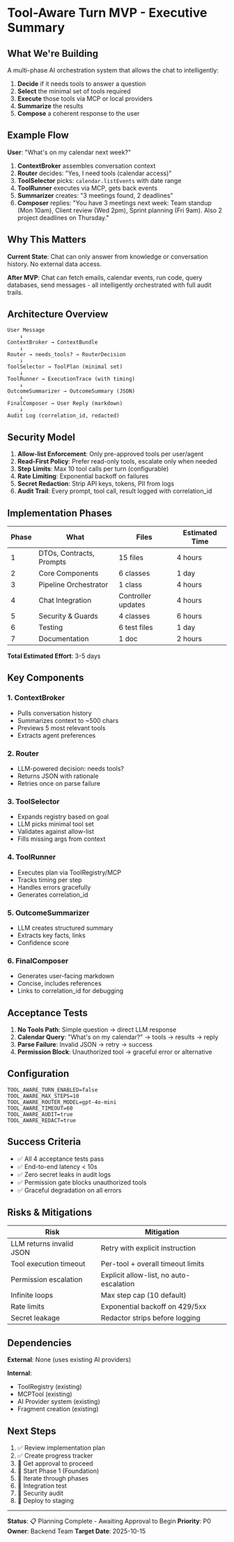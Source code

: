 # Tool-Aware Turn MVP - Executive Summary

## What We're Building

A multi-phase AI orchestration system that allows the chat to intelligently:
1. **Decide** if it needs tools to answer a question
2. **Select** the minimal set of tools required
3. **Execute** those tools via MCP or local providers
4. **Summarize** the results
5. **Compose** a coherent response to the user

## Example Flow

**User**: "What's on my calendar next week?"

1. **ContextBroker** assembles conversation context
2. **Router** decides: "Yes, I need tools (calendar access)"
3. **ToolSelector** picks: `calendar.listEvents` with date range
4. **ToolRunner** executes via MCP, gets back events
5. **Summarizer** creates: "3 meetings found, 2 deadlines"
6. **Composer** replies: "You have 3 meetings next week: Team standup (Mon 10am), Client review (Wed 2pm), Sprint planning (Fri 9am). Also 2 project deadlines on Thursday."

## Why This Matters

**Current State**: Chat can only answer from knowledge or conversation history. No external data access.

**After MVP**: Chat can fetch emails, calendar events, run code, query databases, send messages - all intelligently orchestrated with full audit trails.

## Architecture Overview

```
User Message
    ↓
ContextBroker → ContextBundle
    ↓
Router → needs_tools? → RouterDecision
    ↓
ToolSelector → ToolPlan (minimal set)
    ↓
ToolRunner → ExecutionTrace (with timing)
    ↓
OutcomeSummarizer → OutcomeSummary (JSON)
    ↓
FinalComposer → User Reply (markdown)
    ↓
Audit Log (correlation_id, redacted)
```

## Security Model

1. **Allow-list Enforcement**: Only pre-approved tools per user/agent
2. **Read-First Policy**: Prefer read-only tools, escalate only when needed
3. **Step Limits**: Max 10 tool calls per turn (configurable)
4. **Rate Limiting**: Exponential backoff on failures
5. **Secret Redaction**: Strip API keys, tokens, PII from logs
6. **Audit Trail**: Every prompt, tool call, result logged with correlation_id

## Implementation Phases

| Phase | What | Files | Estimated Time |
|-------|------|-------|----------------|
| 1 | DTOs, Contracts, Prompts | 15 files | 4 hours |
| 2 | Core Components | 6 classes | 1 day |
| 3 | Pipeline Orchestrator | 1 class | 4 hours |
| 4 | Chat Integration | Controller updates | 4 hours |
| 5 | Security & Guards | 4 classes | 6 hours |
| 6 | Testing | 6 test files | 1 day |
| 7 | Documentation | 1 doc | 2 hours |

**Total Estimated Effort**: 3-5 days

## Key Components

### 1. ContextBroker
- Pulls conversation history
- Summarizes context to ~500 chars
- Previews 5 most relevant tools
- Extracts agent preferences

### 2. Router
- LLM-powered decision: needs tools?
- Returns JSON with rationale
- Retries once on parse failure

### 3. ToolSelector
- Expands registry based on goal
- LLM picks minimal tool set
- Validates against allow-list
- Fills missing args from context

### 4. ToolRunner
- Executes plan via ToolRegistry/MCP
- Tracks timing per step
- Handles errors gracefully
- Generates correlation_id

### 5. OutcomeSummarizer
- LLM creates structured summary
- Extracts key facts, links
- Confidence score

### 6. FinalComposer
- Generates user-facing markdown
- Concise, includes references
- Links to correlation_id for debugging

## Acceptance Tests

1. **No Tools Path**: Simple question → direct LLM response
2. **Calendar Query**: "What's on my calendar?" → tools → results → reply
3. **Parse Failure**: Invalid JSON → retry → success
4. **Permission Block**: Unauthorized tool → graceful error or alternative

## Configuration

```env
TOOL_AWARE_TURN_ENABLED=false
TOOL_AWARE_MAX_STEPS=10
TOOL_AWARE_ROUTER_MODEL=gpt-4o-mini
TOOL_AWARE_TIMEOUT=60
TOOL_AWARE_AUDIT=true
TOOL_AWARE_REDACT=true
```

## Success Criteria

- ✅ All 4 acceptance tests pass
- ✅ End-to-end latency < 10s
- ✅ Zero secret leaks in audit logs
- ✅ Permission gate blocks unauthorized tools
- ✅ Graceful degradation on all errors

## Risks & Mitigations

| Risk | Mitigation |
|------|------------|
| LLM returns invalid JSON | Retry with explicit instruction |
| Tool execution timeout | Per-tool + overall timeout limits |
| Permission escalation | Explicit allow-list, no auto-escalation |
| Infinite loops | Max step cap (10 default) |
| Rate limits | Exponential backoff on 429/5xx |
| Secret leakage | Redactor strips before logging |

## Dependencies

**External**: None (uses existing AI providers)

**Internal**:
- ToolRegistry (existing)
- MCPTool (existing)
- AI Provider system (existing)
- Fragment creation (existing)

## Next Steps

1. ✅ Review implementation plan
2. ✅ Create progress tracker
3. 🔲 Get approval to proceed
4. 🔲 Start Phase 1 (Foundation)
5. 🔲 Iterate through phases
6. 🔲 Integration test
7. 🔲 Security audit
8. 🔲 Deploy to staging

---

**Status**: 📋 Planning Complete - Awaiting Approval to Begin
**Priority**: P0
**Owner**: Backend Team
**Target Date**: 2025-10-15
